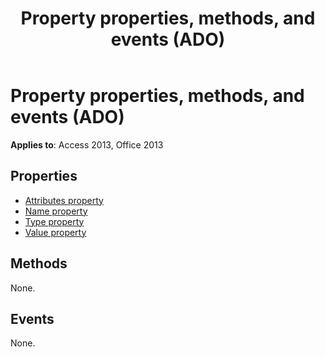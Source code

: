﻿---
title: Property properties, methods, and events (ADO)
TOCTitle: Properties, Methods, and Events
ms:assetid: 7a1992c1-b234-58b8-a4c9-663d9b2370e9
ms:mtpsurl: https://msdn.microsoft.com/library/JJ249503(v=office.15)
ms:contentKeyID: 48545782
ms.date: 09/18/2015
mtps_version: v=office.15
---

# Property properties, methods, and events (ADO)

**Applies to**: Access 2013, Office 2013

## Properties

- [Attributes property](attributes-property-ado.md)
- [Name property](name-property-ado.md)
- [Type property](type-property-ado.md)
- [Value property](value-property-ado.md)

## Methods

None.

## Events

None.

